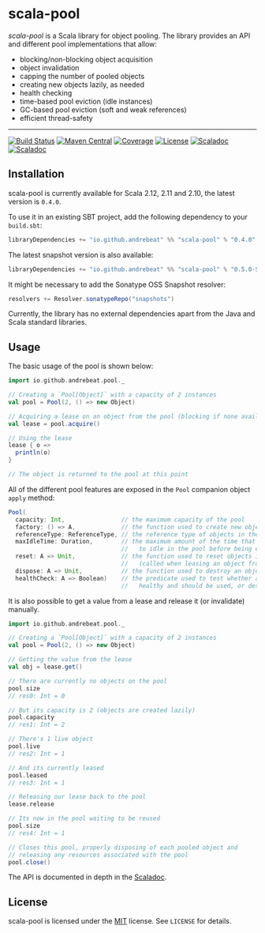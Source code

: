 # scala-pool

*scala-pool* is a Scala library for object pooling. The library provides an API and different pool
 implementations that allow:

  - blocking/non-blocking object acquisition
  - object invalidation
  - capping the number of pooled objects
  - creating new objects lazily, as needed
  - health checking
  - time-based pool eviction (idle instances)
  - GC-based pool eviction (soft and weak references)
  - efficient thread-safety

* * *

[![Build Status](https://img.shields.io/travis/andresilva/scala-pool/master.svg)](https://travis-ci.org/andresilva/scala-pool)
[![Maven Central](https://img.shields.io/maven-central/v/io.github.andrebeat/scala-pool_2.12.svg)](https://maven-badges.herokuapp.com/maven-central/io.github.andrebeat/scala-pool_2.12)
[![Coverage](https://img.shields.io/coveralls/andresilva/scala-pool/master.svg)](https://coveralls.io/github/andresilva/scala-pool)
[![License](https://img.shields.io/dub/l/vibe-d.svg)](https://raw.githubusercontent.com/andresilva/scala-pool/master/LICENSE)
[![Scaladoc](http://javadoc-badge.appspot.com/io.github.andrebeat/scala-pool_2.12.svg?label=scaladoc)](http://javadoc-badge.appspot.com/io.github.andrebeat/scala-pool_2.12/io/github/andrebeat/pool/index.html)
[![Scaladoc](https://img.shields.io/badge/scaladoc-latest-brightgreen.svg)](https://andresilva.github.io/scala-pool)

## Installation

scala-pool is currently available for Scala 2.12, 2.11 and 2.10, the latest version is `0.4.0`.

To use it in an existing SBT project, add the following dependency to your `build.sbt`:

```scala
libraryDependencies += "io.github.andrebeat" %% "scala-pool" % "0.4.0"
```

The latest snapshot version is also available:

```scala
libraryDependencies += "io.github.andrebeat" %% "scala-pool" % "0.5.0-SNAPSHOT"
```

It might be necessary to add the Sonatype OSS Snapshot resolver:

```scala
resolvers += Resolver.sonatypeRepo("snapshots")
```

Currently, the library has no external dependencies apart from the Java and Scala standard
libraries.

## Usage

The basic usage of the pool is shown below:

```scala
import io.github.andrebeat.pool._

// Creating a `Pool[Object]` with a capacity of 2 instances
val pool = Pool(2, () => new Object)

// Acquiring a lease on an object from the pool (blocking if none available)
val lease = pool.acquire()

// Using the lease
lease { o =>
  println(o)
}

// The object is returned to the pool at this point
```

All of the different pool features are exposed in the `Pool` companion object `apply` method:

```scala
Pool(
  capacity: Int,                // the maximum capacity of the pool
  factory: () => A,             // the function used to create new objects in the pool
  referenceType: ReferenceType, // the reference type of objects in the pool
  maxIdleTime: Duration,        // the maximum amount of the time that objects are allowed
                                //   to idle in the pool before being evicted
  reset: A => Unit,             // the function used to reset objects in the pool
                                //   (called when leasing an object from the pool)
  dispose: A => Unit,           // the function used to destroy an object from the pool
  healthCheck: A => Boolean)    // the predicate used to test whether an object is
                                //   healthy and should be used, or destroyed otherwise
```

It is also possible to get a value from a lease and release it (or invalidate) manually.

```scala
import io.github.andrebeat.pool._

// Creating a `Pool[Object]` with a capacity of 2 instances
val pool = Pool(2, () => new Object)

// Getting the value from the lease
val obj = lease.get()

// There are currently no objects on the pool
pool.size
// res0: Int = 0

// But its capacity is 2 (objects are created lazily)
pool.capacity
// res1: Int = 2

// There's 1 live object
pool.live
// res2: Int = 1

// And its currently leased
pool.leased
// res3: Int = 1

// Releasing our lease back to the pool
lease.release

// Its now in the pool waiting to be reused
pool.size
// res4: Int = 1

// Closes this pool, properly disposing of each pooled object and 
// releasing any resources associated with the pool
pool.close()
```

The API is documented in depth in the [Scaladoc](https://andresilva.github.io/scala-pool/).

## License

scala-pool is licensed under the [MIT](http://opensource.org/licenses/MIT) license. See `LICENSE`
for details.
